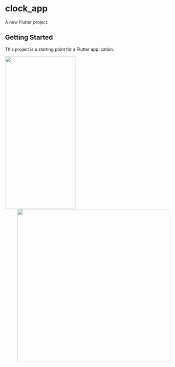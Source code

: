 # clock_app

A new Flutter project.

## Getting Started

This project is a starting point for a Flutter application.

<p>
  <img src="https://github.com/Ashupaldeora/clock_app/assets/143180848/b7911d6f-3cce-40cc-8d81-5d0b22222a31" height = "500" width="230" ">
   <img src="https://github.com/Ashupaldeora/clock_app/assets/143180848/d5a6e462-6fdb-4e9f-9f07-036ade0760d9" height = "500" hspace="40px">
</p>



